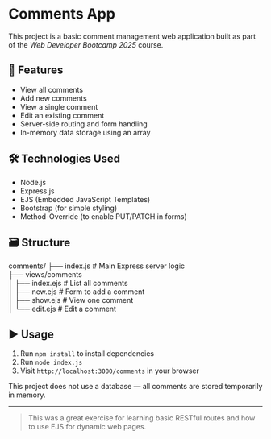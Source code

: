 # Comments App

This project is a basic comment management web application built as part of the *Web Developer Bootcamp 2025* course.

## 📌 Features

- View all comments  
- Add new comments  
- View a single comment  
- Edit an existing comment  
- Server-side routing and form handling  
- In-memory data storage using an array  

## 🛠️ Technologies Used

- Node.js  
- Express.js  
- EJS (Embedded JavaScript Templates)  
- Bootstrap (for simple styling)  
- Method-Override (to enable PUT/PATCH in forms)

## 🗃️ Structure

comments/
├── index.js # Main Express server logic  
├── views/comments    
│ ├── index.ejs # List all comments  
│ ├── new.ejs # Form to add a comment  
│ ├── show.ejs # View one comment  
│ └── edit.ejs # Edit a comment  


## ▶️ Usage

1. Run `npm install` to install dependencies  
2. Run `node index.js`  
3. Visit `http://localhost:3000/comments` in your browser

This project does not use a database — all comments are stored temporarily in memory.

---

> This was a great exercise for learning basic RESTful routes and how to use EJS for dynamic web pages.
